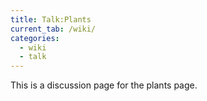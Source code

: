 ```yaml
---
title: Talk:Plants
current_tab: /wiki/
categories:
  - wiki
  - talk
---
```


This is a discussion page for the plants page.
